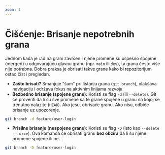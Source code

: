 ```yaml
---
zoom: 1
---
```


# Čišćenje: Brisanje nepotrebnih grana

<v-click>

Jednom kada je rad na grani završen i njene promene su uspešno spojene (merged) u odgovarajuću glavnu granu 
(npr. `main` ili `dev`), ta grana često više nije potrebna. Dobra praksa je obrisati takve grane kako bi 
repozitorijum ostao čist i pregledan.

</v-click>

<v-clicks>

- **Zašto brisati?** Smanjuje "šum" pri listanju grana (`git branch`), olakšava navigaciju i održava fokus na aktivnim 
linijama razvoja.
- **Bezbedno brisanje (spojene grane):** Koristi se flag `-d` (ili `--delete`). Git će proveriti da li su sve promene 
sa te grane spojene u granu na kojoj se trenutno nalazite (`HEAD`). Ako jesu, obrisaće granu. Ako nisu, odbiće brisanje
uz upozorenje.
```bash
git branch -d feature/user-login
```

- **Prisilno brisanje (nespojene grane):** Koristi se flag `-D` (isto kao `--delete --force`). Ova komanda će obrisati 
granu **bez obzira** da li su njene promene spojene ili ne.
```bash
git branch -D feature/user-login
```

</v-clicks>
